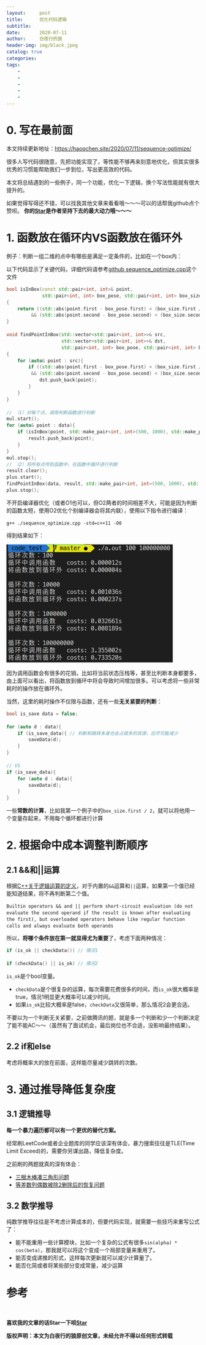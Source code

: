 ```yaml
---
layout:     post
title:      优化代码逻辑
subtitle:   
date:       2020-07-11
author:     白夜行的狼
header-img: img/black.jpeg
catalog: true
categories:  
tags:
    - 
    - 
    - 
    - 
    - 
--- 
```


# 0. 写在最前面

本文持续更新地址：<https://haoqchen.site/2020/07/11/sequence-optimize/>

很多人写代码很随意，先把功能实现了，等性能不够再来刻意地优化，但其实很多优秀的习惯能帮助我们一步到位，写出更高效的代码。

本文将总结遇到的一些例子，同一个功能，优化一下逻辑，换个写法性能就有很大提升的。

如果觉得写得还不错，可以找我其他文章来看看哦～～～可以的话帮我github点个赞呗。
**你的[Star](https://github.com/HaoQChen/HaoQChen.github.io)是作者坚持下去的最大动力哦～～～**

# 1. 函数放在循环内VS函数放在循环外

例子：判断一组二维的点中有哪些是满足一定条件的，比如在一个box内：

以下代码显示了关键代码，详细代码请参考[github sequence_optimize.cpp](https://github.com/HaoQChen/code_test/blob/master/sequence_optimize.cpp)这个文件

```cpp
bool isInBox(const std::pair<int, int>& point, 
             std::pair<int, int> box_pose, std::pair<int, int> box_size)
{
    return ((std::abs(point.first - box_pose.first) < (box_size.first / 2)) 
         && (std::abs(point.second - box_pose.second) < (box_size.second / 2)));
}

void findPointInBox(std::vector<std::pair<int, int>>& src, 
                    std::vector<std::pair<int, int>>& dst, 
                    std::pair<int, int> box_pose, std::pair<int, int> box_size)
{
    for (auto& point : src){
        if ((std::abs(point.first - box_pose.first) < (box_size.first / 2)) 
         && (std::abs(point.second - box_pose.second) < (box_size.second / 2))) {
            dst.push_back(point);
        }
    }
}

// （1）对每个点，调用判断函数进行判断
mul.start();
for (auto& point : data){
    if (isInBox(point, std::make_pair<int, int>(500, 1000), std::make_pair<int, int>(600, 600))){
        result.push_back(point);
    }
}
mul.stop();
// （2）将所有点传到函数中，在函数中循环进行判断
result.clear();
plus.start();
findPointInBox(data, result, std::make_pair<int, int>(500, 1000), std::make_pair<int, int>(600, 600));
plus.stop();
```

不开启编译器优化（或者O1也可以，但O2两者的时间相差不大，可能是因为判断的函数太短，使用O2优化个别编译器会将其内联），使用以下指令进行编译：

`g++ ./sequence_optimize.cpp -std=c++11 -O0`

得到结果如下：

![](/img/in_post/sequence_optimize/loop_function.png)

因为调用函数会有很多的花销，比如将当前状态压栈等，甚至比判断本身都要多，由上面可以看出，将函数放到循环中将会导致时间增加很多。可以考虑将一些非常耗时的操作放在循环外。

当然，这里的耗时操作不仅限与函数，还有一些**无关紧要的判断**：

```cpp
bool is_save data = false;

for (auto d : data){
    if (is_save_data){ // 判断和跳转本身也会占很多的资源，应尽可能减少
        saveData(d);
    }
}

// VS
if (is_save_data){
    for (auto d : data){
        saveData(d);
    }
}
```

一些**常数的计算**，比如我第一个例子中的`box_size.first / 2`，就可以将他用一个变量存起来，不用每个循环都进行计算

# 2. 根据命中成本调整判断顺序

## 2.1 &&和||运算

根据[C++关于逻辑运算的定义](https://en.cppreference.com/w/cpp/language/operator_logical)，对于内置的`&&`运算和`||`运算，如果第一个值已经能知道结果，将不再判断第二个值。

`Builtin operators && and || perform short-circuit evaluation (do not evaluate the second operand if the result is known after evaluating the first), but overloaded operators behave like regular function calls and always evaluate both operands`

所以，**将哪个条件放在第一就显得尤为重要**了，考虑下面两种情况：

```cpp
if (is_ok || checkData()) // 情况1

if (checkData() || is_ok) // 情况2
```

`is_ok`是个bool变量。

+ `checkData`是个很复杂的运算，每次需要花费很多的时间，而`is_ok`很大概率是true，情况1明显更大概率可以减少时间。
+ 如果`is_ok`比较大概率是false，`checkData`又很简单，那么情况2会更合适。

不要以为一个判断无关紧要，之前做腾讯的题，就是多一个判断和少一个判断决定了能不能AC～～（虽然有了面试机会，最后岗位也不合适，没影响最终结果）。

## 2.2 if和else

考虑将概率大的放在前面，这样能尽量减少跳转的次数。

# 3. 通过推导降低复杂度

## 3.1 逻辑推导

**每一个暴力遍历都可以有一个更优的替代方案。**

经常刷LeetCode或者企业题库的同学应该深有体会，暴力搜索往往是TLE(Time Limit Exceed)的，需要你另谋出路，降低复杂度。

之前刷的两题就真的深有体会：

+ [三根木棒凑三角形问题](https://blog.csdn.net/u013834525/article/details/82793473)
+ [等差数列偶数被除2删除后的恢复问题](https://blog.csdn.net/u013834525/article/details/82793694)

## 3.2 数学推导

纯数学推导往往是不考虑计算成本的，但要代码实现，就需要一些技巧来重写公式了：

+ 能不能重用一些计算模块，比如一个复杂的公式有很多`sin(alpha) * cos(beta)`，那我就可以将这个变成一个局部变量来重用了。
+ 能否变成递推的形式，这样每次更新就可以减少计算量了。
+ 能否化简或者将某些部分变成常量，减少运算

# 参考

<br>

**喜欢我的文章的话Star一下呗[Star](https://github.com/HaoQChen/HaoQChen.github.io)**

**版权声明：本文为白夜行的狼原创文章，未经允许不得以任何形式转载**
